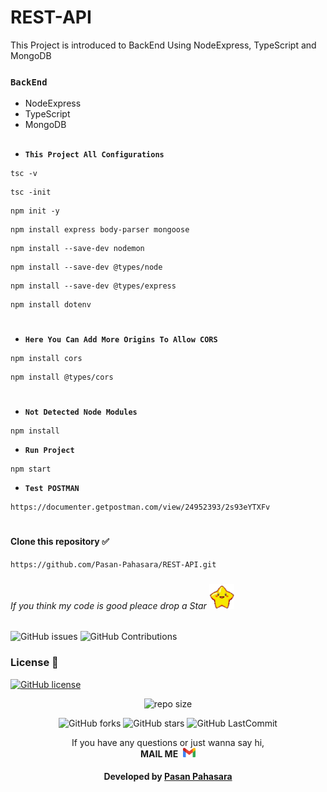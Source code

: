 # REST-API

This Project is introduced to BackEnd Using NodeExpress, TypeScript and MongoDB

###  `BackEnd`
* NodeExpress
* TypeScript
* MongoDB

##
- **`This Project All Configurations`**
```
tsc -v
```

```
tsc -init
```
```
npm init -y
```
```
npm install express body-parser mongoose
```
```
npm install --save-dev nodemon
```
```
npm install --save-dev @types/node
```
```
npm install --save-dev @types/express
```
```
npm install dotenv
```
#  
- **`Here You Can Add More Origins To Allow CORS`**
```
npm install cors
```
```
npm install @types/cors
```
#
- **`Not Detected Node Modules`**
```
npm install
```

- **`Run Project`**
```
npm start
```

- **`Test POSTMAN`**
```
https://documenter.getpostman.com/view/24952393/2s93eYTXFv
```
#  
#### Clone this repository ✅
```md
https://github.com/Pasan-Pahasara/REST-API.git
```
###                                              
###### If you think my code is good pleace drop a Star <img src="https://github.com/Pasan-Pahasara/md-alpha/blob/main/star.webp" width="40px">

![GitHub issues](https://img.shields.io/github/issues/Pasan-Pahasara/REST-API?&labelColor=black&color=eb3b5a&label=Issues&logo=issues&logoColor=black&style=for-the-badge)
![GitHub Contributions](https://img.shields.io/github/contributors/Pasan-Pahasara/REST-API?&labelColor=black&color=8854d0&style=for-the-badge)

### License 📝
[![GitHub license](https://img.shields.io/github/license/Pasan-Pahasara/REST-API?&labelColor=black&color=3867d6&style=for-the-badge)](https://github.com/Pasan-Pahasara/REST-API/blob/main/License)

<div align="center">

![repo size](https://img.shields.io/github/repo-size/Pasan-Pahasara/REST-API?label=Repo%20Size&style=for-the-badge&labelColor=black&color=20bf6b)
 
![GitHub forks](https://img.shields.io/github/forks/Pasan-Pahasara/REST-API?&labelColor=black&color=0fb9b1&style=for-the-badge)
![GitHub stars](https://img.shields.io/github/stars/Pasan-Pahasara/REST-API?&labelColor=black&color=f7b731&style=for-the-badge)
![GitHub LastCommit](https://img.shields.io/github/last-commit/Pasan-Pahasara/REST-API?logo=github&labelColor=black&color=d1d8e0&style=for-the-badge)

</div>

<div align="center"> 
If you have any questions or just wanna say hi, <br><b>MAIL ME</b>&nbsp;
  <a href="mailto:pasanpahasara7788@gmail.com">
      <img width="20px" src="https://github.com/Pasan-Pahasara/md-alpha/blob/main/gmail.svg" />
  </a></p>
 
 </div>

<div align="center"> 
 
#### Developed by [Pasan Pahasara](https://github.com/Pasan-Pahasara/) 
</div>


